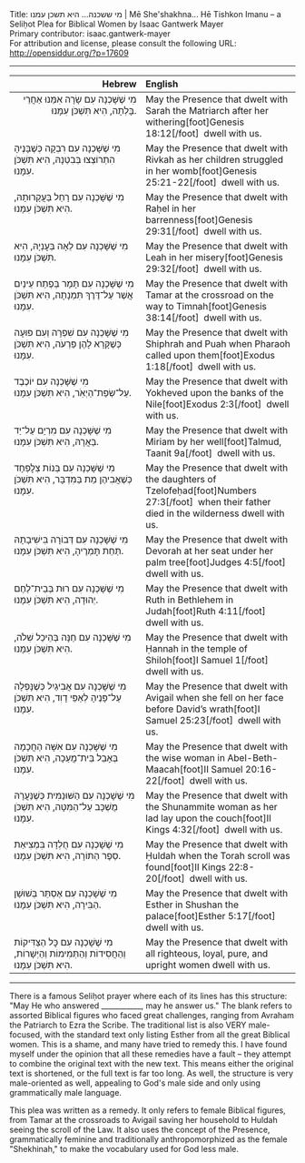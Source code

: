 <html>
<head></head>
<body>
Title: מי ששכנה... היא תשכן עמנו | Mē She'shakhna... Hē Tishkon Imanu – a Seliḥot Plea for Biblical Women by Isaac Gantwerk Mayer<br />
Primary contributor: isaac.gantwerk-mayer<br />
For attribution and license, please consult the following URL: <a href="http://opensiddur.org/?p=17609">http://opensiddur.org/?p=17609</a>
<p />
<hr />

<table style="margin-left: auto;margin-right: auto;" class="draggable">
<thead><tr><th id="x" style="text-align: right;">Hebrew</th><th style="text-align: left;">English</th></tr></thead>
<tbody>
<tr><td style="vertical-align:top;" width="46%">
<div class="liturgy" style="text-align: right;"><span lang="he">
מִי שֶׁשָּׁכְנָה עִם שָׂרָה אִמֵּנוּ‏ 
אַחֲרֵי בָּלְתָה,
הִיא תִּשְׁכֹּן עִמָּנוּ.
</span></div></td>

<td style="vertical-align:top;"><div class="english">
May the Presence that dwelt with Sarah the Matriarch 
after her withering[foot]Genesis 18:12[/foot]&nbsp;
dwell with us.
</div></td></tr>


<tr><td style="vertical-align:top;" width="46%">
<div class="liturgy"><span lang="he">
מִי שֶׁשָּׁכְנָה עִם רִבְקָה 
כְּשֶׁבָּנֶיהָ הִתְרוֹצְצוּ בְּבִטְנָהּ,
הִיא תִּשְׁכֹּן עִמָּנוּ.
</span></div></td>

<td style="vertical-align:top;"><div class="english">
May the Presence that dwelt with Rivkah 
as her children struggled in her womb[foot]Genesis 25:21-22[/foot]&nbsp;
dwell with us.
</div></td></tr>


<tr><td style="vertical-align:top;" width="46%">
<div class="liturgy"><span lang="he">
מִי שֶׁשָּׁכְנָה עִם רָחֵל 
בַּעֲקָרוּתָהּ,
הִיא תִּשְׁכֹּן עִמָּנוּ.
</span></div></td>

<td style="vertical-align:top;"><div class="english">
May the Presence that dwelt with Raḥel 
in her barrenness[foot]Genesis 29:31[/foot]&nbsp;
dwell with us.
</div></td></tr>


<tr><td style="vertical-align:top;" width="46%">
<div class="liturgy"><span lang="he">
מִי שֶׁשָּׁכְנָה עִם לֵאָה 
בְּעׇנְיָהּ,
הִיא תִּשְׁכֹּן עִמָּנוּ.
</span></div></td>

<td style="vertical-align:top;"><div class="english">
May the Presence that dwelt with Leah 
in her misery[foot]Genesis 29:32[/foot]&nbsp;
dwell with us.
</div></td></tr>


<tr><td style="vertical-align:top;" width="46%">
<div class="liturgy"><span lang="he">
מִי שֶׁשָּׁכְנָה עִם תָּמָר 
בְּפֶתַח עֵינַיִם אֲשֶׁר עַל־דֶּרֶךְ תִּמְנָתָה,
הִיא תִּשְׁכֹּן עִמָּנוּ.
</span></div></td>

<td style="vertical-align:top;"><div class="english">
May the Presence that dwelt with Tamar 
at the crossroad on the way to Timnah[foot]Genesis 38:14[/foot]&nbsp;
dwell with us.
</div></td></tr>


<tr><td style="vertical-align:top;" width="46%">
<div class="liturgy"><span lang="he">
מִי שֶׁשָּׁכְנָה עִם שִׁפְרָה וְעִם פּוּעָה 
כְּשֶׁקָּרָא לָהֶן פַּרְעֹה,
הִיא תִּשְׁכֹּן עִמָּנוּ.
</span></div></td>

<td style="vertical-align:top;"><div class="english">
May the Presence that dwelt with Shiphrah and Puah 
when Pharaoh called upon them[foot]Exodus 1:18[/foot]&nbsp;
dwell with us.
</div></td></tr>


<tr><td style="vertical-align:top;" width="46%">
<div class="liturgy"><span lang="he">
מִי שֶׁשָּׁכְנָה עִם יוֹכֶבֶד 
עַל־שְׂפַת־הַיְאֹֽר,
הִיא תִּשְׁכֹּן עִמָּנוּ.
</span></div></td>

<td style="vertical-align:top;"><div class="english">
May the Presence that dwelt with Yokheved 
upon the banks of the Nile[foot]Exodus 2:3[/foot]&nbsp;
dwell with us.
</div></td></tr>


<tr><td style="vertical-align:top;" width="46%">
<div class="liturgy"><span lang="he">
מִי שֶׁשָּׁכְנָה עִם מִרְיָם 
עַל־יַד בַּאֲרָהּ,
הִיא תִּשְׁכֹּן עִמָּנוּ.
</span></div></td>

<td style="vertical-align:top;"><div class="english">
May the Presence that dwelt with Miriam 
by her well[foot]Talmud, Taanit 9a[/foot]&nbsp;
dwell with us.
</div></td></tr>


<tr><td style="vertical-align:top;" width="46%">
<div class="liturgy"><span lang="he">
מִי שֶׁשָּׁכְנָה עִם בְּנוֹת צְלׇפְחָד 
כְּשֶׁאֲבִיהֶן מֵת בַּמִּדְבָּר,
הִיא תִּשְׁכֹּן עִמָּנוּ.
</span></div></td>

<td style="vertical-align:top;"><div class="english">
May the Presence that dwelt with the daughters of Tzelofeḥad[foot]Numbers 27:3[/foot]&nbsp;
when their father died in the wilderness 
dwell with us.
</div></td></tr>


<tr><td style="vertical-align:top;" width="46%">
<div class="liturgy"><span lang="he">
מִי שֶׁשָּׁכְנָה עִם דְּבוֹרָה 
בִּישִׁיבָתָהּ תַּחַת תׇּמְרֶיהָ,
הִיא תִּשְׁכֹּן עִמָּנוּ.
</span></div></td>

<td style="vertical-align:top;"><div class="english">
May the Presence that dwelt with Devorah 
at her seat under her palm tree[foot]Judges 4:5[/foot]&nbsp;
dwell with us.
</div></td></tr>


<tr><td style="vertical-align:top;" width="46%">
<div class="liturgy"><span lang="he">
מִי שֶׁשָּׁכְנָה עִם רוּת 
בְּבֵית־לֶחֶם יְהוּדָה,
הִיא תִּשְׁכֹּן עִמָּנוּ.
</span></div></td>

<td style="vertical-align:top;"><div class="english">
May the Presence that dwelt with Ruth
 in Bethlehem in Judah[foot]Ruth 4:11[/foot]&nbsp;
dwell with us.
</div></td></tr>


<tr><td style="vertical-align:top;" width="46%">
<div class="liturgy"><span lang="he">
מִי שֶׁשָּׁכְנָה עִם חַנָּה 
בְּהֵיכַל שִׁלֹה,
הִיא תִּשְׁכֹּן עִמָּנוּ.
</span></div></td>

<td style="vertical-align:top;"><div class="english">
May the Presence that dwelt with Ḥannah
 in the temple of Shiloh[foot]I Samuel 1[/foot]&nbsp;
dwell with us.
</div></td></tr>


<tr><td style="vertical-align:top;" width="46%">
<div class="liturgy"><span lang="he">
מִי שֶׁשָּׁכְנָה עִם אֲבִיגַיִל 
כְּשֶׁנָּפְלָה עַל־פָּנֶיהָ לְאַפֵּי דָוִד,
הִיא תִּשְׁכֹּן עִמָּנוּ.
</span></div></td>

<td style="vertical-align:top;"><div class="english">
May the Presence that dwelt with Avigail
 when she fell on her face before David’s wrath[foot]I Samuel 25:23[/foot]&nbsp;
dwell with us.
</div></td></tr>


<tr><td style="vertical-align:top;" width="46%">
<div class="liturgy"><span lang="he">
מִי שֶׁשָּׁכְנָה עִם אִשָּׁה הַחֲכָמָה 
בְּאָבֵל בֵּית־מֲעַכָה,
הִיא תִּשְׁכֹּן עִמָּנוּ.
</span></div></td>

<td style="vertical-align:top;"><div class="english">
May the Presence that dwelt with the wise woman
 in Abel-Beth-Maacah[foot]II Samuel 20:16-22[/foot]&nbsp;
dwell with us.
</div></td></tr>


<tr><td style="vertical-align:top;" width="46%">
<div class="liturgy"><span lang="he">
מִי שֶׁשָׁכְנָה עִם הַשּׁוּנַמִּית 
כְּשֶׁנַּעֲרָהּ‏ מֻשְׁכָּב עַל־הַמִּטָּה,
הִיא תִּשְׁכֹּן עִמָּנוּ.
</span></div></td>

<td style="vertical-align:top;"><div class="english">
May the Presence that dwelt with the Shunammite woman
 as her lad lay upon the couch[foot]II Kings 4:32[/foot]&nbsp;
dwell with us.
</div></td></tr>


<tr><td style="vertical-align:top;" width="46%">
<div class="liturgy"><span lang="he">
מִי שֶׁשָׁכְנָה עִם חֻלְדָּה 
בִּמְצִיאַת סֵפֶר הַתּוֹרָה,
הִיא תִּשְׁכֹּן עִמָּנוּ.
</span></div></td>

<td style="vertical-align:top;"><div class="english">
May the Presence that dwelt with Ḥuldah
 when the Torah scroll was found[foot]II Kings 22:8-20[/foot]&nbsp;
dwell with us.
</div></td></tr>


<tr><td style="vertical-align:top;" width="46%">
<div class="liturgy"><span lang="he">
מִי שֶׁשָׁכְנָה עִם אֶסְתֵּר 
בְּשׁוּשַׁן הַבִּירָה,
הִיא תִּשְׁכֹּן עִמָּנוּ.
</span></div></td>

<td style="vertical-align:top;"><div class="english">
May the Presence that dwelt with Esther
 in Shushan the palace[foot]Esther 5:17[/foot]&nbsp;
dwell with us.
</div></td></tr>


<tr><td style="vertical-align:top;" width="46%">
<div class="liturgy"><span lang="he">
מִי שֶׁשָׁכְנָה עִם כׇּל הַצַּדִּיקוֹת וְהַחֲסִידוֹת וְהַתְּמִימוֹת וְהַיְּשָׁרוֹת,
הִיא תִּשְׁכֹּן עִמָּנוּ.
</span></div></td>

<td style="vertical-align:top;"><div class="english">
May the Presence that dwelt with all righteous, loyal, pure, and upright women 
dwell with us.
</div></td>
</tr>
</tbody></table>

<hr />

There is a famous Seliḥot prayer where each of its lines has this structure: "May He who answered ___________, may he answer us." The blank refers to assorted Biblical figures who faced great challenges, ranging from Avraham the Patriarch to Ezra the Scribe. The traditional list is also VERY male-focused, with the standard text only listing Esther from all the great Biblical women. This is a shame, and many have tried to remedy this. I have found myself under the opinion that all these remedies have a fault – they attempt to combine the original text with the new text. This means either the original text is shortened, or the full text is far too long. As well, the structure is very male-oriented as well, appealing to God's male side and only using grammatically male language.

This plea was written as a remedy. It only refers to female Biblical figures, from Tamar at the crossroads to Avigail saving her household to Huldah seeing the scroll of the Law. It also uses the concept of the Presence, grammatically feminine and traditionally anthropomorphized as the female "Shekhinah," to make the vocabulary used for God less male.
</body>
</html>